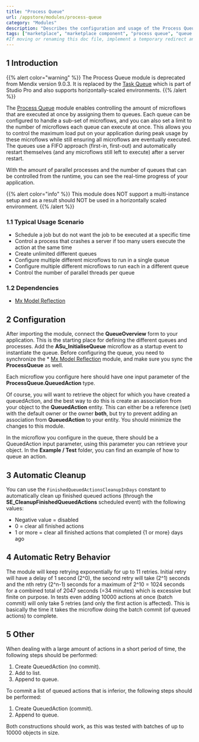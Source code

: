 ```yaml
---
title: "Process Queue"
url: /appstore/modules/process-queue
category: "Modules"
description: "Describes the configuration and usage of the Process Queue module, which is available in the Mendix Marketplace."
tags: ["marketplace", "marketplace component", "process queue", "queue overview", "platform support"]
#If moving or renaming this doc file, implement a temporary redirect and let the respective team know they should update the URL in the product. See Mapping to Products for more details.
---
```


## 1 Introduction

{{% alert color="warning" %}}
The Process Queue module is deprecated from Mendix version 9.0.3. It is replaced by the [Task Queue](/refguide/task-queue) which is part of Studio Pro and also supports horizontally-scaled environments.
{{% /alert %}}

The [Process Queue](https://marketplace.mendix.com/link/component/393/) module enables controlling the amount of microflows that are executed at once by assigning them to queues. Each queue can be configured to handle a sub-set of microflows, and you can also set a limit to the number of microflows each queue can execute at once. This allows you to control the maximum load put on your application during peak usage by these microflows while still ensuring all microflows are eventually executed. The queues use a FIFO approach (first-in, first-out) and automatically restart themselves (and any microflows still left to execute) after a server restart.

With the amount of parallel processes and the number of queues that can be controlled from the runtime, you can see the real-time progress of your application.

{{% alert color="info" %}}
This module does NOT support a multi-instance setup and as a result should NOT be used in a horizontally scaled environment.
{{% /alert %}}

### 1.1 Typical Usage Scenario

* Schedule a job but do not want the job to be executed at a specific time
* Control a process that crashes a server if too many users execute the action at the same time
* Create unlimited different queues
* Configure multiple different microflows to run in a single queue
* Configure multiple different microflows to run each in a different queue
* Control the number of parallel threads per queue

### 1.2 Dependencies

* [Mx Model Reflection](/appstore/modules/model-reflection)

## 2 Configuration

After importing the module, connect the **QueueOverview** form to your application. This is the starting place for defining the different queues and processes. Add the **ASu_InitialiseQueue** microflow as a startup event to instantiate the queue. Before configuring the queue, you need to synchronize the * [Mx Model Reflection](/appstore/modules/model-reflection) module, and make sure you sync the **ProcessQueue** as well.

Each microflow you configure here should have one input parameter of the **ProcessQueue.QueuedAction** type.

Of course, you will want to retrieve the object for which you have created a queuedAction, and the best way to do this is create an association from your object to the **QueuedAction** entity. This can either be a reference (set) with the default owner or the owner **both**, but try to prevent adding an association from **QueuedAction** to your entity. You should minimize the changes to this module.

In the microflow you configure in the queue, there should be a QueuedAction input parameter, using this parameter you can retrieve your object. In the **Example / Test** folder, you can find an example of how to queue an action.

## 3 Automatic Cleanup

You can use the `FinishedQueuedActionsCleanupInDays` constant to automatically clean up finished queued actions (through the  **SE_CleanupFinishedQueuedActions** scheduled event) with the following values:

* Negative value = disabled
* 0 = clear all finished actions
* 1 or more = clear all finished actions that completed {1 or more} days ago

## 4 Automatic Retry Behavior

The module will keep retrying exponentially for up to 11 retries. Initial retry will have a delay of 1 second (2^0), the second retry will take (2^1) seconds and the nth retry (2^n-1) seconds for a maximum of 2^10 = 1024 seconds for a combined total of 2047 seconds (=34 minutes) which is excessive but finite on purpose. In tests even adding 10000 actions at once (batch commit) will only take 5 retries (and only the first action is affected). This is basically the time it takes the microflow doing the batch commit (of queued actions) to complete.

## 5 Other

When dealing with a large amount of actions in a short period of time, the following steps should be performed:

1. Create QueuedAction (no commit).
2. Add to list.
3. Append to queue.

To commit a list of queued actions that is inferior, the following steps should be performed:

1. Create QueuedAction (commit).
2. Append to queue.

Both constructions should work, as this was tested with batches of up to 10000 objects in size.
